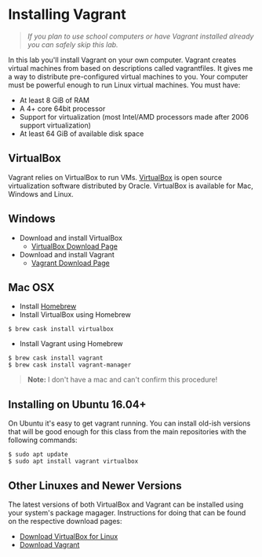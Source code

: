 # Installing Vagrant 

> *If you plan to use school computers or have Vagrant installed already you can safely skip this lab.* 

In this lab you'll install Vagrant on your own computer. Vagrant creates virtual machines from based on descriptions called vagrantfiles. It gives me a way to distribute pre-configured virtual machines to you. Your computer must be powerful enough to run Linux virtual machines. You must have:

 - At least 8 GiB of RAM 
 - A 4+ core 64bit processor 
 - Support for virtualization (most Intel/AMD processors made after 2006 support virtualization)
 - At least 64 GiB of available disk space
 
## VirtualBox 

Vagrant relies on VirtualBox to run VMs. [VirtualBox](https://www.virtualbox.org/) is open source virtualization software distributed by Oracle. VirtualBox is available for Mac, Windows and Linux. 

## Windows 

  - Download and install VirtualBox 
     - [VirtualBox Download Page](https://www.virtualbox.org/wiki/Downloads)
  - Download and install Vagrant
     - [Vagrant Download Page](https://www.vagrantup.com/downloads.html)

## Mac OSX

  - Install [Homebrew](https://brew.sh/)
  - Install VirtualBox using Homebrew

```
$ brew cask install virtualbox
``` 

  - Install Vagrant using Homebrew 
  
```
$ brew cask install vagrant
$ brew cask install vagrant-manager
``` 
 
> **Note:** I don't have a mac and can't confirm this procedure! 

## Installing on Ubuntu 16.04+ 

On Ubuntu it's easy to get vagrant running. You can install old-ish versions that will be good enough for this class from the main repositories with the following commands: 

```
$ sudo apt update 
$ sudo apt install vagrant virtualbox 
```

## Other Linuxes and Newer Versions

The latest versions of both VirtualBox and Vagrant can be installed using your system's package magager. Instructions for doing that can be found on the respective download pages:

  * [Download VirtualBox for Linux](https://www.virtualbox.org/wiki/Linux_Downloads)
  * [Download Vagrant](https://www.vagrantup.com/downloads.html)

